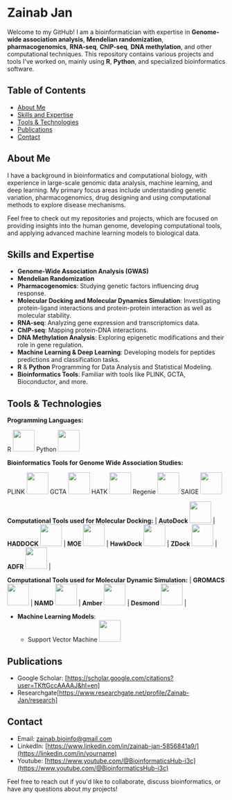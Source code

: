 # Zainab Jan

Welcome to my GitHub! I am a bioinformatician with expertise in **Genome-wide association analysis**, **Mendelian randomization**, **pharmacogenomics**, **RNA-seq**, **ChIP-seq**, **DNA methylation**, and other computational techniques. This repository contains various projects and tools I've worked on, mainly using **R**, **Python**, and specialized bioinformatics software.

## Table of Contents
- [About Me](#about-me)
- [Skills and Expertise](#skills-and-expertise)
- [Tools & Technologies](#tools-technologies)
- [Publications](#publications)
- [Contact](#contact)

## About Me
I have a background in bioinformatics and computational biology, with experience in large-scale genomic data analysis, machine learning, and deep learning. My primary focus areas include understanding genetic variation, pharmacogenomics, drug designing and using computational methods to explore disease mechanisms.

Feel free to check out my repositories and projects, which are focused on providing insights into the human genome, developing computational tools, and applying advanced machine learning models to biological data.

## Skills and Expertise

- **Genome-Wide Association Analysis (GWAS)**
- **Mendelian Randomization**
- **Pharmacogenomics**: Studying genetic factors influencing drug response.
- **Molecular Docking and Molecular Dynamics Simulation**: Investigating protein-ligand interactions and protein-protein interaction as well as molecular stability.
- **RNA-seq**: Analyzing gene expression and transcriptomics data.
- **ChIP-seq**: Mapping protein-DNA interactions.
- **DNA Methylation Analysis**: Exploring epigenetic modifications and their role in gene regulation.
- **Machine Learning & Deep Learning**: Developing models for peptides predictions and classification tasks.
- **R** & **Python** Programming for Data Analysis and Statistical Modeling.
- **Bioinformatics Tools**: Familiar with tools like PLINK, GCTA, Bioconductor, and more.

## Tools & Technologies

**Programming Languages:**

R <img src="https://github.com/user-attachments/assets/b1a3870d-a68d-4582-afb9-72c26c6a51a0" width="50" height="50" />
Python <img src="https://github.com/user-attachments/assets/c6746345-b948-4b1c-8aa5-1d0856ae9c2d" width="50" height="50" />

**Bioinformatics Tools for Genome Wide Association Studies:**

PLINK <img src="https://github.com/user-attachments/assets/b40c96c0-d03a-4741-9752-255bb5d5dd52" width="50" height="50" />
GCTA <img src="https://github.com/user-attachments/assets/73ebebeb-fe17-4c3a-ad42-a5f324758d4a" width="50" height="50" />
HATK <img src="https://github.com/user-attachments/assets/2dbb04fd-91cc-4316-9583-1807b8bb2c26" width="50" height="50" />
Regenie <img src="https://github.com/user-attachments/assets/dea5b203-5505-40c3-8a20-6f50a745a4999583" width="50" height="50" />
SAIGE <img src="https://github.com/user-attachments/assets/a9768334-9f75-4d9e-b34b-7178b58b20c5" width="50" height="50" />

**Computational Tools used for Molecular Docking:**
| **AutoDock** <img src="https://github.com/user-attachments/assets/337c37a0-c745-4680-807a-5e83a8418dd8" width="50" height="50" /> | **HADDOCK** <img src="https://github.com/user-attachments/assets/501f076b-1deb-4890-b885-abe8747cdac2" width="50" height="50" /> | **MOE** <img src="https://github.com/user-attachments/assets/79e8dc15-fcd0-4f32-9eb2-6552cd68888f" width="50" height="50" /> | **HawkDock** <img src="https://github.com/user-attachments/assets/fc106f73-55a9-49c7-b5b8-1c8d37983a7a" width="50" height="50" /> | **ZDock** <img src="https://github.com/user-attachments/assets/c92452e3-8b0e-40b0-b53b-6ba08e10ffee" width="50" height="50" /> | **ADFR** <img src="https://github.com/user-attachments/assets/eaba05f2-dc64-4c59-8fc5-72cde2dfaf2e" width="50" height="50" /> |

**Computational Tools used for Molecular Dynamic Simulation:**
| **GROMACS** <img src="https://github.com/user-attachments/assets/6c389922-566b-4d5a-a9a4-11202b32e8f8" width="50" height="50" /> | **NAMD** <img src="https://github.com/user-attachments/assets/021db90a-a040-4972-9b71-07b30dd15c2c" width="50" height="50" /> | **Amber** <img src="https://github.com/user-attachments/assets/7b9cf2ed-0de8-434b-8d74-e4304c9b384b" width="50" height="50" /> | **Desmond** <img src="https://github.com/user-attachments/assets/ab830126-a4a6-4942-b63f-ec14ed351dc2" width="50" height="50" /> |

- **Machine Learning Models**:
  - Support Vector Machine <img src="https://github.com/user-attachments/assets/c8fb87ac-7e97-4326-8fa9-95d55d1ebd21" width="50" height="50" />


## Publications
- Google Scholar: [https://scholar.google.com/citations?user=TKftGccAAAAJ&hl=en]
- Researchgate[https://www.researchgate.net/profile/Zainab-Jan/research]

## Contact
- Email: [zainab.bioinfo@gmail.com](mailto:your.email@example.com)
- LinkedIn: [https://www.linkedin.com/in/zainab-jan-5856841a9/](https://linkedin.com/in/yourname)
- Youtube: [https://www.youtube.com/@BioinformaticsHub-i3c](https://www.youtube.com/@BioinformaticsHub-i3c)

Feel free to reach out if you'd like to collaborate, discuss bioinformatics, or have any questions about my projects!

